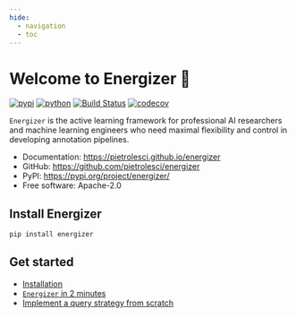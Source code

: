 ```yaml
---
hide:
  - navigation
  - toc
---
```


# Welcome to Energizer :rocket:


[![pypi](https://img.shields.io/pypi/v/energizer.svg)](https://pypi.org/project/energizer/)
[![python](https://img.shields.io/pypi/pyversions/energizer.svg)](https://pypi.org/project/energizer/)
[![Build Status](https://github.com/pietrolesci/energizer/actions/workflows/dev.yml/badge.svg)](https://github.com/pietrolesci/energizer/actions/workflows/dev.yml)
[![codecov](https://codecov.io/gh/pietrolesci/energizer/branch/main/graph/badge.svg?token=782XT9AQFZ)](https://codecov.io/gh/pietrolesci/energizer)

`Energizer` is the active learning framework for professional AI researchers and machine learning engineers
who need maximal flexibility and control in developing annotation pipelines. 

* Documentation: <https://pietrolesci.github.io/energizer>
* GitHub: <https://github.com/pietrolesci/energizer>
* PyPI: <https://pypi.org/project/energizer/>
* Free software: Apache-2.0


## Install Energizer

```bash
pip install energizer
```


## Get started

- [Installation](./get-started/installation.md)
- [`Energizer` in 2 minutes](./get-started/energizer-in-2.md)
- [Implement a query strategy from scratch](./get-started/implement-new-strategies.ipynb)
